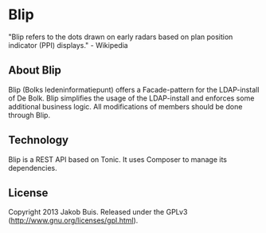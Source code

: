 Blip
====

"Blip refers to the dots drawn on early radars based on plan position indicator (PPI) displays." - Wikipedia

## About Blip
Blip (Bolks ledeninformatiepunt) offers a Facade-pattern for the LDAP-install of De Bolk. Blip simplifies the usage of the LDAP-install and enforces some additional business logic. All modifications of members should be done through Blip.

## Technology
Blip is a REST API based on Tonic. It uses Composer to manage its dependencies.

## License
Copyright 2013 Jakob Buis. Released under the GPLv3 (http://www.gnu.org/licenses/gpl.html).